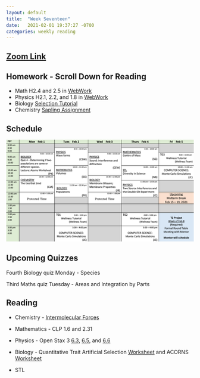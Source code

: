 ```yaml
---
layout: default
title:  "Week Seventeen"
date:   2021-02-01 19:37:27 -0700
categories: weekly reading
---
```

## [Zoom Link](https://ubc.zoom.us/j/69489092134?pwd=ZTRxOFNmRmNVT3NpWVhmV0VDTEpyUT09)

## Homework - Scroll Down for Reading
- Math H2.4 and 2.5 in [WebWork](https://webwork.elearning.ubc.ca/webwork2/2020W1-2_SCIE_010_001/)
- Physics H2.1, 2.2, and 1.8 in [WebWork](https://webwork.elearning.ubc.ca/webwork2/2020W1-2_SCIE_010_001/)
- Biology [Selection Tutorial](https://canvas.ubc.ca/courses/62806/modules/items/1883058)
- Chemistry [Sapling Assignment](https://canvas.ubc.ca/courses/62920/modules/items/2866542)


## Schedule

![Week Seventeen Schedule](/assets/w17schedule.png)

## Upcoming Quizzes

Fourth Biology quiz Monday - Species   
<!-- First Physics quiz Monday/Tuesday - Waves and Acoustics   -->
Third Maths quiz Tuesday - Areas and Integration by Parts    
<!-- Third Maths test Tuesday - Increasing and decreasing functions and critical points      -->
<!-- First Chemistry quiz Thursday/Friday - Kinetics    -->

## Reading

- Chemistry - [Intermolecular Forces](https://canvas.ubc.ca/courses/62920/modules/items/2875691)

	
- Mathematics - <!-- 7 on [Active Calculus](https://activecalculus.org/) and -->CLP 1.6 and 2.31

- Physics - <!--[Waves on WebWork](https://webwork.elearning.ubc.ca/webwork2/2020W1-2_SCIE_010_001/) -->Open Stax 3 [6.3](https://openstax.org/books/university-physics-volume-3/pages/6-3-the-compton-effect), [6.5](https://openstax.org/books/university-physics-volume-3/pages/6-5-de-broglies-matter-waves), and [6.6](https://openstax.org/books/university-physics-volume-3/pages/6-6-wave-particle-duality)<!-- Vol. 1 Ch. 16, 18, Vol. 3 Ch. 3.1 and 3.2 -->


- Biology - Quantitative Trait Artificial Selection [Worksheet](https://canvas.ubc.ca/courses/62806/files/12555704?wrap=1) and ACORNS [Worksheet](https://canvas.ubc.ca/courses/62806/files/12515861?wrap=1)


- STL